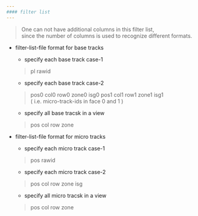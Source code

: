 ```yaml
---
#### filter list
---
```

> One can not have additional columns in this filter list,  
> since the number of columns is used to recognize different formats.  

+ filter-list-file format for base tracks
  - specify each base track case-1
  > pl rawid  

  - specify each base track case-2
  > pos0 col0 row0 zone0 isg0 pos1 col1 row1 zone1 isg1  
  > ( i.e. micro-track-ids in face 0 and 1 )  

  - specify all base tracsk in a view
  > pos col row zone  

+ filter-list-file format for micro tracks
  - specify each micro track case-1
  > pos rawid  

  - specify each micro track case-2
  > pos col row zone isg  

  - specify all micro tracsk in a view
  > pos col row zone  
